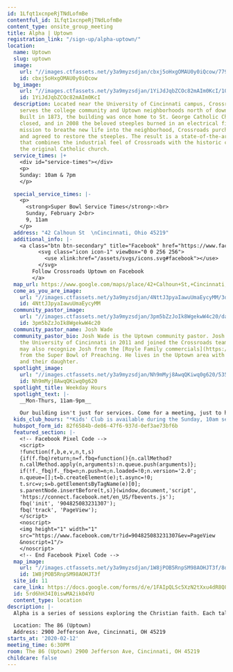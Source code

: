 ```yaml
---
id: 1Lfqt1xcnpeRjTNdLofmBe
contentful_id: 1Lfqt1xcnpeRjTNdLofmBe
content_type: onsite_group_meeting
title: Alpha | Uptown
registration_link: "/sign-up/alpha-uptown/"
location:
  name: Uptown
  slug: uptown
  image:
    url: "//images.ctfassets.net/y3a9myzsdjan/cbxj5oHxgOMAU0y0iQcow/779e11ec94593ab0225928e46adaa666/crossroads-church-locations-uptown2.jpg"
    id: cbxj5oHxgOMAU0y0iQcow
  bg_image:
    url: "//images.ctfassets.net/y3a9myzsdjan/1YiJdJqbZCOc82mAIm0KcI/104a51c26d87871a51a76c6ab7331bf8/crossroads-church-uptown-bg.jpg"
    id: 1YiJdJqbZCOc82mAIm0KcI
  description: Located near the University of Cincinnati campus, Crossroads Uptown
    serves the college community and Uptown neighborhoods north of downtown Cincinnati.
    Built in 1873, the building was once home to St. George Catholic Church. The church
    closed, and in 2008 the beloved steeples burned in an electrical fire. With a
    mission to breathe new life into the neighborhood, Crossroads purchased the building,
    and agreed to restore the steeples. The result is a state-of-the-art building
    that combines the industrial feel of Crossroads with the historic character of
    the original Catholic church.
  service_times: |+
    <div id="service-times"></div>
    <p>
    Sunday: 10am & 7pm
    </p>

  special_service_times: |-
    <p>
      <strong>Super Bowl Service Times</strong>:<br>
      Sunday, February 2<br>
      9, 11am
    </p>
  address: "42 Calhoun St  \nCincinnati, Ohio 45219"
  additional_info: |-
    <a class="btn btn-secondary" title="Facebook" href="https://www.facebook.com/Crossroads-Uptown-1948545472109437/">
          <svg class="icon icon-1" viewBox="0 0 256 256">
            <use xlink:href="/assets/svgs/icons.svg#facebook"></use>
          </svg>
        Follow Crossroads Uptown on Facebook
        </a>
  map_url: https://www.google.com/maps/place/42+Calhoun+St,+Cincinnati,+OH+45219/@39.128289,-84.5150817,17z/data=!3m1!4b1!4m5!3m4!1s0x8841b3f2bfac6973:0x7a4c5355d732c7e6!8m2!3d39.128289!4d-84.512893
  come_as_you_are_image:
    url: "//images.ctfassets.net/y3a9myzsdjan/4NttJ3pyaIawuUmaEycyMM/3dfcc01867c451ac096e56e4099eef9a/crossroads-church-come-as-you-are.jpg"
    id: 4NttJ3pyaIawuUmaEycyMM
  community_pastor_image:
    url: "//images.ctfassets.net/y3a9myzsdjan/3pm5bZzJoIk8WgekwW4c20/da6df01c128a96af60a27631fd6a7807/crossroads-uptown-cp-josh-wade.jpg"
    id: 3pm5bZzJoIk8WgekwW4c20
  community_pastor_name: Josh Wade
  community_pastor_bio: Josh Wade is the Uptown community pastor. Josh graduated from
    the University of Cincinnati in 2011 and joined the Crossroads team in 2015. You
    may also recognize Josh from the [Royle Family commercials](https://www.youtube.com/watch?v=DQ0zIXSUhmo)
    from the Super Bowl of Preaching. He lives in the Uptown area with his wife, Tierra,
    and their daughter.
  spotlight_image:
    url: "//images.ctfassets.net/y3a9myzsdjan/Nh9mMyj8AwqQKiwq0g620/535c84c71175b977ee4fc365c23e1f0f/crossroads-church-open.jpg"
    id: Nh9mMyj8AwqQKiwq0g620
  spotlight_title: Weekday Hours
  spotlight_text: |-
    __Mon-Thurs, 11am-9pm__

    Our building isn't just for services. Come for a meeting, just to hang out with friends, or even for a quiet place to study or pray. Enjoy free coffee, wi-fi and plenty of couches.
  kids_club_hours: "*Kids' Club is available during the Sunday, 10am service*"
  hubspot_form_id: 82f6584b-de86-47f6-937d-0ef3ae73bf6b
  featured_section: |-
    <!-- Facebook Pixel Code -->
    <script>
    !function(f,b,e,v,n,t,s)
    {if(f.fbq)return;n=f.fbq=function(){n.callMethod?
    n.callMethod.apply(n,arguments):n.queue.push(arguments)};
    if(!f._fbq)f._fbq=n;n.push=n;n.loaded=!0;n.version='2.0';
    n.queue=[];t=b.createElement(e);t.async=!0;
    t.src=v;s=b.getElementsByTagName(e)[0];
    s.parentNode.insertBefore(t,s)}(window,document,'script',
    'https://connect.facebook.net/en_US/fbevents.js');
    fbq('init', '904825083231307');
    fbq('track', 'PageView');
    </script>
    <noscript>
    <img height="1" width="1"
    src="https://www.facebook.com/tr?id=904825083231307&ev=PageView
    &noscript=1"/>
    </noscript>
    <!-- End Facebook Pixel Code -->
  map_image:
    url: "//images.ctfassets.net/y3a9myzsdjan/1W8jPOB5RnpSM98AOHJT3f/8ddf47c148781ac7a56345726bc50b77/Screen_Shot_2019-11-15_at_2.37.55_PM.png"
    id: 1W8jPOB5RnpSM98AOHJT3f
  site_id: 11
  care_link: https://docs.google.com/forms/d/e/1FAIpQLSc5XzN2tXxu4dR8Q8xoH9qXgagINeH_taNpVBla7V2I4YB-vw/viewform
  id: 5rd6hH34I0iswMA2ik04YU
  content_type: location
description: |-
  Alpha is a series of sessions exploring the Christian faith. Each talk looks at a different question around faith and is designed to create conversation. Alpha is run all around the globe, and everyone is welcome.

  Location: The 86 (Uptown)
  Address: 2900 Jefferson Ave, Cincinnati, OH 45219
starts_at: '2020-02-12'
meeting_time: 6:30PM
room: The 86 (Uptown) 2900 Jefferson Ave, Cincinnati, OH 45219
childcare: false
---
```


